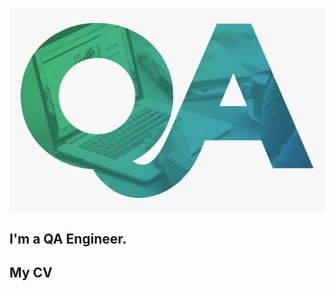 ![Header](https://github.com/DmitriyLobchuk/DmitriyLobchuk/blob/main/assets/459-4593264_qa-logo-png-transparent-png.png)

## I'm a QA Engineer. 

## My CV